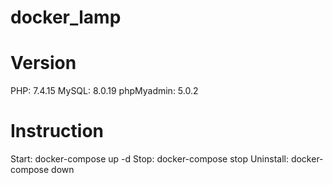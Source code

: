 # docker_lamp

# Version
PHP: 7.4.15
MySQL: 8.0.19
phpMyadmin: 5.0.2

# Instruction
Start: docker-compose up -d
Stop: docker-compose stop
Uninstall: docker-compose down